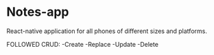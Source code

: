 # Notes-app

React-native application for all phones of different sizes and platforms.

FOLLOWED CRUD:
-Create
-Replace
-Update
-Delete
